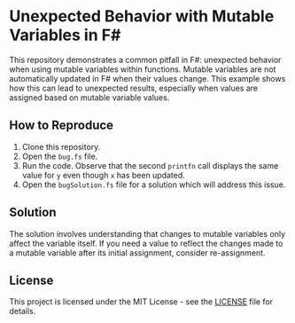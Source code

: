 # Unexpected Behavior with Mutable Variables in F#

This repository demonstrates a common pitfall in F#: unexpected behavior when using mutable variables within functions.  Mutable variables are not automatically updated in F# when their values change.  This example shows how this can lead to unexpected results, especially when values are assigned based on mutable variable values.

## How to Reproduce

1. Clone this repository.
2. Open the `bug.fs` file.
3. Run the code. Observe that the second `printfn` call displays the same value for `y` even though `x` has been updated. 
4. Open the `bugSolution.fs` file for a solution which will address this issue.

## Solution

The solution involves understanding that changes to mutable variables only affect the variable itself. If you need a value to reflect the changes made to a mutable variable after its initial assignment, consider re-assignment.

## License

This project is licensed under the MIT License - see the [LICENSE](LICENSE) file for details.